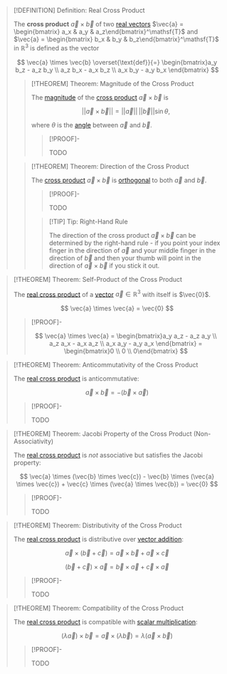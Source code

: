 >[!DEFINITION] Definition: Real Cross Product
>
>The **cross product** $\vec{a} \times \vec{b}$ of two [real vectors](Real%20Vector.md) $\vec{a} = \begin{bmatrix} a_x & a_y & a_z\end{bmatrix}^\mathsf{T}$ and $\vec{a} = \begin{bmatrix} b_x & b_y & b_z\end{bmatrix}^\mathsf{T}$ in $\mathbb{R}^3$ is defined as the vector
>
>$$
>\vec{a} \times \vec{b} \overset{\text{def}}{=} \begin{bmatrix}a_y b_z - a_z b_y \\ a_z b_x - a_x b_z \\ a_x b_y - a_y b_x \end{bmatrix}
>$$
>
>>[!THEOREM] Theorem: Magnitude of the Cross Product
>>
>>The [magnitude](../../../Vector%20Spaces/Inner%20Product%20Spaces/Canonical%20Norm.md) of the [cross product](Real%20Cross%20Product.md) $\vec{a} \times \vec{b}$ is
>>
>>$$||\vec{a} \times \vec{b}|| = ||\vec{a}|| \, ||\vec{b}|| \sin \theta,$$
>>
>>where $\theta$ is the [angle](../../../Vector%20Spaces/Inner%20Product%20Spaces/Angle.md) between $\vec{a}$ and $\vec{b}$.
>>
>>>[!PROOF]-
>>>
>>>TODO
>>>
>>
>
>>[!THEOREM] Theorem: Direction of the Cross Product
>>
>>The [cross product](Real%20Cross%20Product.md) $\vec{a}\times \vec{b}$ is [orthogonal](../../../Vector%20Spaces/Inner%20Product%20Spaces/Orthogonality.md)  to both $\vec{a}$ and $\vec{b}$.
>>
>>>[!PROOF]-
>>>
>>>TODO
>>>
>>
>>>[!TIP] Tip: Right-Hand Rule
>>>
>>>The direction of the cross product $\vec{a} \times \vec{b}$ can be determined by the right-hand rule - if you point your index finger in the direction of $\vec{a}$ and your middle finger in the direction of $\vec{b}$ and then your thumb will point in the direction of $\vec{a} \times \vec{b}$ if you stick it out.
>>>
>>
>

>[!THEOREM] Theorem: Self-Product of the Cross Product
>
>The [real cross product](Real%20Cross%20Product.md) of a [vector](Real%20Vector.md) $\vec{a} \in \mathbb{R}^3$ with itself is $\vec{0}$.
>
>$$
>\vec{a} \times \vec{a} = \vec{0}
>$$
>
>>[!PROOF]-
>>
>>$$
>>\vec{a} \times \vec{a} = \begin{bmatrix}a_y a_z - a_z a_y \\ a_z a_x - a_x a_z \\ a_x a_y - a_y a_x \end{bmatrix} = \begin{bmatrix}0 \\ 0 \\ 0\end{bmatrix}
>>$$
>>
>

>[!THEOREM] Theorem: Anticommutativity of the Cross Product
>
>The [real cross product](Real%20Cross%20Product.md) is anticommutative:
>
>$$
>\vec{a} \times \vec{b} = - (\vec{b}\times \vec{a})
>$$
>
>>[!PROOF]-
>>
>>TODO
>>
>

>[!THEOREM] Theorem: Jacobi Property of the Cross Product (Non-Associativity)
>
>The [real cross product](Real%20Cross%20Product.md) is *not* associative but satisfies the Jacobi property:
>
>$$
>\vec{a} \times (\vec{b} \times \vec{c}) - \vec{b} \times (\vec{a} \times \vec{c}) + \vec{c} \times (\vec{a} \times \vec{b}) = \vec{0}
>$$
>
>>[!PROOF]-
>>
>>TODO
>>
>

>[!THEOREM] Theorem: Distributivity of the Cross Product
>
>The [real cross product](Real%20Cross%20Product.md) is distributive over [vector addition](../../Matrix%20Operations/Matrix%20Addition.md):
>
>$$
>\vec{a} \times (\vec{b} + \vec{c}) = \vec{a} \times \vec{b} + \vec{a} \times \vec{c}
>$$
>
>$$
>(\vec{b} + \vec{c}) \times \vec{a} = \vec{b} \times \vec{a} + \vec{c} \times \vec{a}
>$$
>
>>[!PROOF]-
>>
>>TODO
>>
>

>[!THEOREM] Theorem: Compatibility of the Cross Product
>
>The [real cross product](Real%20Cross%20Product.md) is compatible with [scalar multiplication](../../Matrix%20Operations/Scalar%20Multiplication.md):
>
>$$(\lambda \vec{a}) \times \vec{b} = \vec{a} \times (\lambda \vec{b}) = \lambda (\vec{a} \times \vec{b})$$
>
>>[!PROOF]-
>>
>>TODO
>>
>